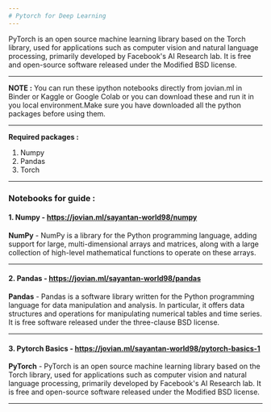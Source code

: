 ```yaml
---
# Pytorch for Deep Learning
---
```

PyTorch is an open source machine learning library based on the Torch library, used for applications such as computer vision and natural language processing, primarily developed by Facebook's AI Research lab. It is free and open-source software released under the Modified BSD license. 

---
**NOTE :** You can run these ipython notebooks directly from jovian.ml in Binder or Kaggle or Google Colab or you can download these and run it in you local environment.Make sure you have downloaded all the python packages before using them.

---
**Required packages :**<br>

1. Numpy
2. Pandas
3. Torch

---
### Notebooks for guide :

#### 1. Numpy - https://jovian.ml/sayantan-world98/numpy
**NumPy** - NumPy is a library for the Python programming language, adding support for large, multi-dimensional arrays and matrices, along with a large collection of high-level mathematical functions to operate on these arrays.

---
#### 2. Pandas -  https://jovian.ml/sayantan-world98/pandas
**Pandas** - Pandas is a software library written for the Python programming language for data manipulation and analysis. In particular, it offers data structures and operations for manipulating numerical tables and time series. It is free software released under the three-clause BSD license.

---
#### 3. Pytorch Basics -  https://jovian.ml/sayantan-world98/pytorch-basics-1
**PyTorch** - PyTorch is an open source machine learning library based on the Torch library, used for applications such as computer vision and natural language processing, primarily developed by Facebook's AI Research lab. It is free and open-source software released under the Modified BSD license.

---
